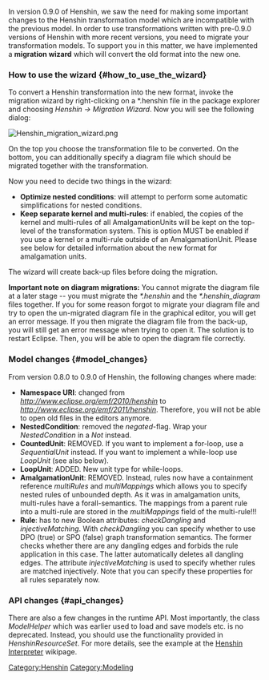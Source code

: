 In version 0.9.0 of Henshin, we saw the need for making some important
changes to the Henshin transformation model which are incompatible with
the previous model. In order to use transformations written with
pre-0.9.0 versions of Henshin with more recent versions, you need to
migrate your transformation models. To support you in this matter, we
have implemented a **migration wizard** which will convert the old
format into the new one.

### How to use the wizard {#how_to_use_the_wizard}

To convert a Henshin transformation into the new format, invoke the
migration wizard by right-clicking on a \*.henshin file in the package
explorer and choosing *Henshin -\> Migration Wizard*. Now you will see
the following dialog:

![](Henshin_migration_wizard.png "Henshin_migration_wizard.png")

On the top you choose the transformation file to be converted. On the
bottom, you can additionally specify a diagram file which should be
migrated together with the transformation.

Now you need to decide two things in the wizard:

-   **Optimize nested conditions**: will attempt to perform some
    automatic simplifications for nested conditions.
-   **Keep separate kernel and multi-rules**: if enabled, the copies of
    the kernel and multi-rules of all AmalgamationUnits will be kept on
    the top-level of the transformation system. This is option MUST be
    enabled if you use a kernel or a multi-rule outside of an
    AmalgamationUnit. Please see below for detailed information about
    the new format for amalgamation units.

The wizard will create back-up files before doing the migration.

**Important note on diagram migrations:** You cannot migrate the diagram
file at a later stage \-- you must migrate the *\*.henshin* and the
*\*.henshin_diagram* files together. If you for some reason forgot to
migrate your diagram file and try to open the un-migrated diagram file
in the graphical editor, you will get an error message. If you then
migrate the diagram file from the back-up, you will still get an error
message when trying to open it. The solution is to restart Eclipse.
Then, you will be able to open the diagram file correctly.

### Model changes {#model_changes}

From version 0.8.0 to 0.9.0 of Henshin, the following changes where
made:

-   **Namespace URI**: changed from
    *<http://www.eclipse.org/emf/2010/henshin>* to
    *<http://www.eclipse.org/emf/2011/henshin>*. Therefore, you will not
    be able to open old files in the editors anymore.
-   **NestedCondition**: removed the *negated*-flag. Wrap your
    *NestedCondition* in a *Not* instead.
-   **CountedUnit**: REMOVED. If you want to implement a for-loop, use a
    *SequentialUnit* instead. If you want to implement a while-loop use
    *LoopUnit* (see also below).
-   **LoopUnit**: ADDED. New unit type for while-loops.
-   **AmalgamationUnit**: REMOVED. Instead, rules now have a containment
    reference *multiRules* and *multiMappings* which allows you to
    specify nested rules of unbounded depth. As it was in amalgamation
    units, multi-rules have a forall-semantics. The mappings from a
    parent rule into a multi-rule are stored in the *multiMappings*
    field of the multi-rule!!!
-   **Rule**: has to new Boolean attributes: *checkDangling* and
    *injectiveMatching*. With *checkDangling* you can specify whether to
    use DPO (true) or SPO (false) graph transformation semantics. The
    former checks whether there are any dangling edges and forbids the
    rule application in this case. The latter automatically deletes all
    dangling edges. The attribute *injectiveMatching* is used to specify
    whether rules are matched injectively. Note that you can specify
    these properties for all rules separately now.

### API changes {#api_changes}

There are also a few changes in the runtime API. Most importantly, the
class *ModelHelper* which was earlier used to load and save models etc.
is no deprecated. Instead, you should use the functionality provided in
*HenshinResourceSet*. For more details, see the example at the [Henshin
Interpreter](Henshin/Interpreter "wikilink") wikipage.

[Category:Henshin](Category:Henshin "wikilink")
[Category:Modeling](Category:Modeling "wikilink")
